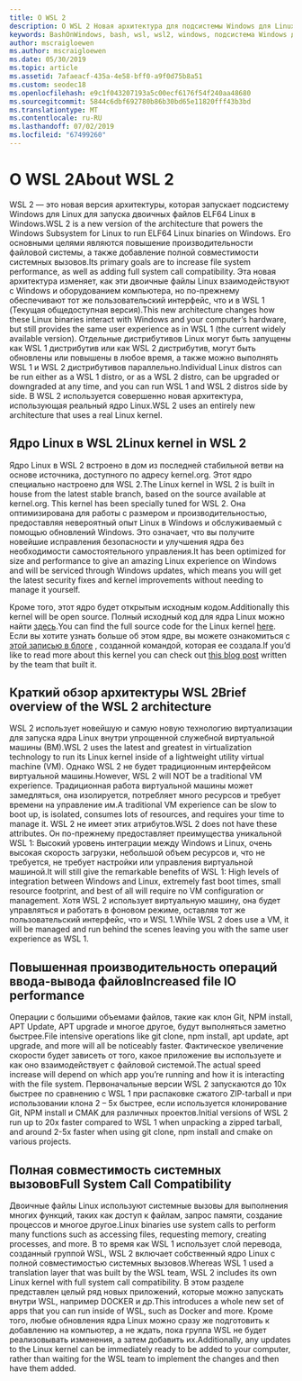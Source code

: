 ```yaml
---
title: О WSL 2
description: О WSL 2 Новая архитектура для подсистемы Windows для Linux
keywords: BashOnWindows, bash, wsl, wsl2, windows, подсистема Windows для Linux, windowssubsystem, ubuntu, debian, suse, windows 10, установка
author: mscraigloewen
ms.author: mscraigloewen
ms.date: 05/30/2019
ms.topic: article
ms.assetid: 7afaeacf-435a-4e58-bff0-a9f0d75b8a51
ms.custom: seodec18
ms.openlocfilehash: e9c1f043207193a5c00ecf6176f54f240aa48680
ms.sourcegitcommit: 5844c6dbf692780b86b30bd65e11820fff43b3bd
ms.translationtype: MT
ms.contentlocale: ru-RU
ms.lasthandoff: 07/02/2019
ms.locfileid: "67499260"
---
```

# <a name="about-wsl-2"></a><span data-ttu-id="c2973-104">О WSL 2</span><span class="sxs-lookup"><span data-stu-id="c2973-104">About WSL 2</span></span>

<span data-ttu-id="c2973-105">WSL 2 — это новая версия архитектуры, которая запускает подсистему Windows для Linux для запуска двоичных файлов ELF64 Linux в Windows.</span><span class="sxs-lookup"><span data-stu-id="c2973-105">WSL 2 is a new version of the architecture that powers the Windows Subsystem for Linux to run ELF64 Linux binaries on Windows.</span></span> <span data-ttu-id="c2973-106">Его основными целями являются повышение производительности файловой системы, а также добавление полной совместимости системных вызовов.</span><span class="sxs-lookup"><span data-stu-id="c2973-106">Its primary goals are to increase file system performance, as well as adding full system call compatibility.</span></span> <span data-ttu-id="c2973-107">Эта новая архитектура изменяет, как эти двоичные файлы Linux взаимодействуют с Windows и оборудованием компьютера, но по-прежнему обеспечивают тот же пользовательский интерфейс, что и в WSL 1 (Текущая общедоступная версия).</span><span class="sxs-lookup"><span data-stu-id="c2973-107">This new architecture changes how these Linux binaries interact with Windows and your computer’s hardware, but still provides the same user experience as in WSL 1 (the current widely available version).</span></span> <span data-ttu-id="c2973-108">Отдельные дистрибутивов Linux могут быть запущены как WSL 1 дистрибутив или как WSL 2 дистрибутив, могут быть обновлены или повышены в любое время, а также можно выполнять WSL 1 и WSL 2 дистрибутивов параллельно.</span><span class="sxs-lookup"><span data-stu-id="c2973-108">Individual Linux distros can be run either as a WSL 1 distro, or as a WSL 2 distro, can be upgraded or downgraded at any time, and you can run WSL 1 and WSL 2 distros side by side.</span></span> <span data-ttu-id="c2973-109">В WSL 2 используется совершенно новая архитектура, использующая реальный ядро Linux.</span><span class="sxs-lookup"><span data-stu-id="c2973-109">WSL 2 uses an entirely new architecture that uses a real Linux kernel.</span></span>

## <a name="linux-kernel-in-wsl-2"></a><span data-ttu-id="c2973-110">Ядро Linux в WSL 2</span><span class="sxs-lookup"><span data-stu-id="c2973-110">Linux kernel in WSL 2</span></span>

<span data-ttu-id="c2973-111">Ядро Linux в WSL 2 встроено в дом из последней стабильной ветви на основе источника, доступного по адресу kernel.org. Этот ядро специально настроено для WSL 2.</span><span class="sxs-lookup"><span data-stu-id="c2973-111">The Linux kernel in WSL 2 is built in house from the latest stable branch, based on the source available at kernel.org. This kernel has been specially tuned for WSL 2.</span></span> <span data-ttu-id="c2973-112">Она оптимизирована для работы с размером и производительностью, предоставляя невероятный опыт Linux в Windows и обслуживаемый с помощью обновлений Windows. Это означает, что вы получите новейшие исправления безопасности и улучшения ядра без необходимости самостоятельного управления.</span><span class="sxs-lookup"><span data-stu-id="c2973-112">It has been optimized for size and performance to give an amazing Linux experience on Windows and will be serviced through Windows updates, which means you will get the latest security fixes and kernel improvements without needing to manage it yourself.</span></span>

<span data-ttu-id="c2973-113">Кроме того, этот ядро будет открытым исходным кодом.</span><span class="sxs-lookup"><span data-stu-id="c2973-113">Additionally this kernel will be open source.</span></span> <span data-ttu-id="c2973-114">Полный исходный код для ядра Linux можно найти [здесь](https://github.com/microsoft/WSL2-Linux-Kernel).</span><span class="sxs-lookup"><span data-stu-id="c2973-114">You can find the full source code for the Linux kernel [here](https://github.com/microsoft/WSL2-Linux-Kernel).</span></span> <span data-ttu-id="c2973-115">Если вы хотите узнать больше об этом ядре, вы можете ознакомиться с [этой записью в блоге](https://devblogs.microsoft.com/commandline/shipping-a-linux-kernel-with-windows/) , созданной командой, которая ее создала.</span><span class="sxs-lookup"><span data-stu-id="c2973-115">If you’d like to read more about this kernel you can check out [this blog post](https://devblogs.microsoft.com/commandline/shipping-a-linux-kernel-with-windows/) written by the team that built it.</span></span>

## <a name="brief-overview-of-the-wsl-2-architecture"></a><span data-ttu-id="c2973-116">Краткий обзор архитектуры WSL 2</span><span class="sxs-lookup"><span data-stu-id="c2973-116">Brief overview of the WSL 2 architecture</span></span>

<span data-ttu-id="c2973-117">WSL 2 использует новейшую и самую новую технологию виртуализации для запуска ядра Linux внутри упрощенной служебной виртуальной машины (ВМ).</span><span class="sxs-lookup"><span data-stu-id="c2973-117">WSL 2 uses the latest and greatest in virtualization technology to run its Linux kernel inside of a lightweight utility virtual machine (VM).</span></span> <span data-ttu-id="c2973-118">Однако WSL 2 не будет традиционным интерфейсом виртуальной машины.</span><span class="sxs-lookup"><span data-stu-id="c2973-118">However, WSL 2 will NOT be a traditional VM experience.</span></span> <span data-ttu-id="c2973-119">Традиционная работа виртуальной машины может замедляться, она изолируется, потребляет много ресурсов и требует времени на управление им.</span><span class="sxs-lookup"><span data-stu-id="c2973-119">A traditional VM experience can be slow to boot up, is isolated, consumes lots of resources, and requires your time to manage it.</span></span> <span data-ttu-id="c2973-120">WSL 2 не имеет этих атрибутов.</span><span class="sxs-lookup"><span data-stu-id="c2973-120">WSL 2 does not have these attributes.</span></span> <span data-ttu-id="c2973-121">Он по-прежнему предоставляет преимущества уникальной WSL 1: Высокий уровень интеграции между Windows и Linux, очень высокая скорость загрузки, небольшой объем ресурсов и, что не требуется, не требует настройки или управления виртуальной машиной.</span><span class="sxs-lookup"><span data-stu-id="c2973-121">It will still give the remarkable benefits of WSL 1: High levels of integration between Windows and Linux, extremely fast boot times, small resource footprint, and best of all will require no VM configuration or management.</span></span> <span data-ttu-id="c2973-122">Хотя WSL 2 использует виртуальную машину, она будет управляться и работать в фоновом режиме, оставляя тот же пользовательский интерфейс, что и WSL 1.</span><span class="sxs-lookup"><span data-stu-id="c2973-122">While WSL 2 does use a VM, it will be managed and run behind the scenes leaving you with the same user experience as WSL 1.</span></span>

## <a name="increased-file-io-performance"></a><span data-ttu-id="c2973-123">Повышенная производительность операций ввода-вывода файлов</span><span class="sxs-lookup"><span data-stu-id="c2973-123">Increased file IO performance</span></span>

<span data-ttu-id="c2973-124">Операции с большими объемами файлов, такие как клон Git, NPM install, APT Update, APT upgrade и многое другое, будут выполняться заметно быстрее.</span><span class="sxs-lookup"><span data-stu-id="c2973-124">File intensive operations like git clone, npm install, apt update, apt upgrade, and more will all be noticeably faster.</span></span> <span data-ttu-id="c2973-125">Фактическое увеличение скорости будет зависеть от того, какое приложение вы используете и как оно взаимодействует с файловой системой.</span><span class="sxs-lookup"><span data-stu-id="c2973-125">The actual speed increase will depend on which app you’re running and how it is interacting with the file system.</span></span> <span data-ttu-id="c2973-126">Первоначальные версии WSL 2 запускаются до 10x быстрее по сравнению с WSL 1 при распаковке сжатого ZIP-tarball и при использовании клона 2 – 5x быстрее, если используется клонирование Git, NPM install и CMAK для различных проектов.</span><span class="sxs-lookup"><span data-stu-id="c2973-126">Initial versions of WSL 2 run up to 20x faster compared to WSL 1 when unpacking a zipped tarball, and around 2-5x faster when using git clone, npm install and cmake on various projects.</span></span>

## <a name="full-system-call-compatibility"></a><span data-ttu-id="c2973-127">Полная совместимость системных вызовов</span><span class="sxs-lookup"><span data-stu-id="c2973-127">Full System Call Compatibility</span></span>

<span data-ttu-id="c2973-128">Двоичные файлы Linux используют системные вызовы для выполнения многих функций, таких как доступ к файлам, запрос памяти, создание процессов и многое другое.</span><span class="sxs-lookup"><span data-stu-id="c2973-128">Linux binaries use system calls to perform many functions such as accessing files, requesting memory, creating processes, and more.</span></span> <span data-ttu-id="c2973-129">В то время как WSL 1 использует слой перевода, созданный группой WSL, WSL 2 включает собственный ядро Linux с полной совместимостью системных вызовов.</span><span class="sxs-lookup"><span data-stu-id="c2973-129">Whereas WSL 1 used a translation layer that was built by the WSL team, WSL 2 includes its own Linux kernel with full system call compatibility.</span></span> <span data-ttu-id="c2973-130">В этом разделе представлен целый ряд новых приложений, которые можно запускать внутри WSL, например DOCKER и др.</span><span class="sxs-lookup"><span data-stu-id="c2973-130">This introduces a whole new set of apps that you can run inside of WSL, such as Docker and more.</span></span> <span data-ttu-id="c2973-131">Кроме того, любые обновления ядра Linux можно сразу же подготовить к добавлению на компьютер, а не ждать, пока группа WSL не будет реализовывать изменения, а затем добавить их.</span><span class="sxs-lookup"><span data-stu-id="c2973-131">Additionally, any updates to the Linux kernel can be immediately ready to be added to your computer, rather than waiting for the WSL team to implement the changes and then have them added.</span></span>